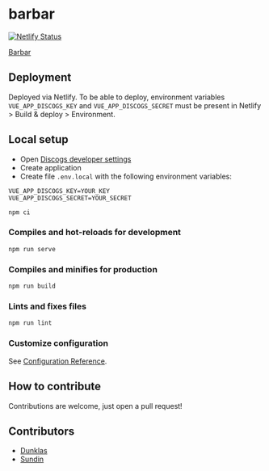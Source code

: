 # barbar

[![Netlify Status](https://api.netlify.com/api/v1/badges/0688444a-b1e9-40e7-b71d-28a051a259f4/deploy-status)](https://app.netlify.com/sites/barbar/deploys)

[Barbar](https://barbar.netlify.com)

## Deployment
Deployed via Netlify.
To be able to deploy, environment variables `VUE_APP_DISCOGS_KEY` and `VUE_APP_DISCOGS_SECRET` must be present in Netlify > Build & deploy > Environment.
## Local setup

 - Open [Discogs developer settings](https://www.discogs.com/settings/developers)
 - Create application
 - Create file `.env.local` with the following environment variables:

```
VUE_APP_DISCOGS_KEY=YOUR_KEY
VUE_APP_DISCOGS_SECRET=YOUR_SECRET
```

```
npm ci
```

### Compiles and hot-reloads for development
```
npm run serve
```

### Compiles and minifies for production
```
npm run build
```

### Lints and fixes files
```
npm run lint
```

### Customize configuration
See [Configuration Reference](https://cli.vuejs.org/config/).

## How to contribute

Contributions are welcome, just open a pull request!

## Contributors

- [Dunklas](https://github.com/Dunklas)
- [Sundin](https://github.com/Sundin)